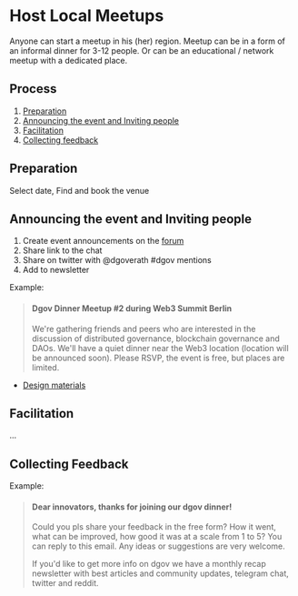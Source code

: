 # Host Local Meetups

Anyone can start a meetup in his \(her\) region. Meetup can be in a form of an informal dinner for 3-12 people. Or can be an educational / network meetup with a dedicated place.

## **Process**

1. [Preparation](meetups.md#preparation)
2. [Announcing the event and Inviting people](meetups.md#announcing-the-event-and-inviting-people)
3. [Facilitation](meetups.md#facilitation)
4. [Collecting feedback](meetups.md#collecting-feedback)

## Preparation

Select date, Find and book the venue

## Announcing the event and Inviting people

1. Сreate event announcements on the [forum](http://forum.dgov.foundation/)
2. Share link to the chat
3. Share on twitter with @dgoverath \#dgov mentions
4. Add to newsletter

Example:

> #### Dgov Dinner Meetup \#2 during Web3 Summit Berlin <a id="LocalMeetups-DgovDinnerMeetup#2duringWeb3SummitBerlin"></a>
>
> We're gathering friends and peers who are interested in the discussion of distributed governance, blockchain governance and DAOs. We'll have a quiet dinner near the Web3 location \(location will be announced soon\). Please RSVP, the event is free, but places are limited.

* [Design materials](../foundation/identity.md)

## Facilitation

...

## Collecting Feedback

Example:

> #### Dear innovators, thanks for joining our dgov dinner! <a id="LocalMeetups-Dearinnovators,thanksforjoiningourdgovdinner!"></a>
>
> Could you pls share your feedback in the free form? How it went, what can be improved, how good it was at a scale from 1 to 5? You can reply to this email. Any ideas or suggestions are very welcome.
>
> If you'd like to get more info on dgov we have a monthly recap newsletter with best articles and community updates, telegram chat, twitter and reddit.

####  <a id="LocalMeetups-Dearinnovators,thanksforjoiningourdgovdinner!"></a>

